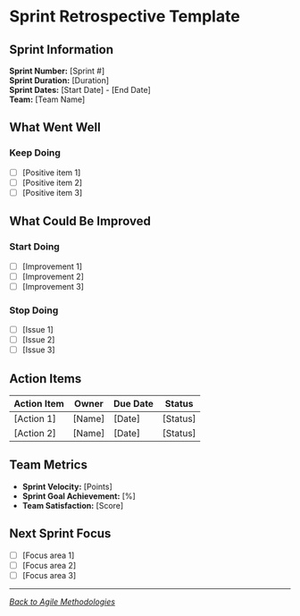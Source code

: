 # Sprint Retrospective Template

## Sprint Information

**Sprint Number:** [Sprint #]  
**Sprint Duration:** [Duration]  
**Sprint Dates:** [Start Date] - [End Date]  
**Team:** [Team Name]

## What Went Well

### Keep Doing
- [ ] [Positive item 1]
- [ ] [Positive item 2]
- [ ] [Positive item 3]

## What Could Be Improved

### Start Doing
- [ ] [Improvement 1]
- [ ] [Improvement 2]
- [ ] [Improvement 3]

### Stop Doing
- [ ] [Issue 1]
- [ ] [Issue 2]
- [ ] [Issue 3]

## Action Items

| Action Item | Owner | Due Date | Status |
|-------------|-------|----------|--------|
| [Action 1] | [Name] | [Date] | [Status] |
| [Action 2] | [Name] | [Date] | [Status] |

## Team Metrics

- **Sprint Velocity:** [Points]
- **Sprint Goal Achievement:** [%]
- **Team Satisfaction:** [Score]

## Next Sprint Focus

- [ ] [Focus area 1]
- [ ] [Focus area 2]
- [ ] [Focus area 3]

---

*[Back to Agile Methodologies](../agile-methodologies/)*
